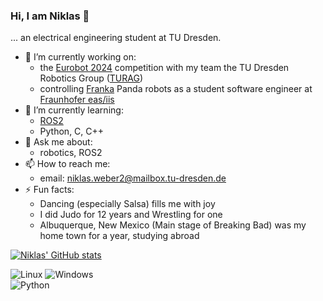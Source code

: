   
### Hi, I am Niklas 👋

... an electrical engineering student at TU Dresden.

- 🔭 I’m currently working on:
  - the [Eurobot 2024](https://www.eurobot.org/eurobot-contest/eurobot-2025/) competition with my team the TU Dresden Robotics Group ([TURAG](https://turag.de/))
  - controlling [Franka](https://www.franka.de/) Panda robots as a student software engineer at [Fraunhofer eas/iis](https://www.eas.iis.fraunhofer.de/en.html)
- 🌱 I’m currently learning:
  - [ROS2](https://github.com/ros2/ros2)
  - Python, C, C++
- 💬 Ask me about:
  - robotics, ROS2
- 📫 How to reach me:
  - email: niklas.weber2@mailbox.tu-dresden.de
- ⚡ Fun facts:
  - Dancing (especially Salsa) fills me with joy
  - I did Judo for 12 years and Wrestling for one
  - Albuquerque, New Mexico (Main stage of Breaking Bad) was my home town for a year, studying abroad

[![Niklas' GitHub stats](https://github-readme-stats.vercel.app/api?username=weber-niklas&theme=radical&show_icons=true)](https://github.com/anuraghazra/github-readme-stats)

![Linux](https://img.shields.io/badge/Linux-FCC624?style=for-the-badge&logo=linux&logoColor=black)
![Windows](https://img.shields.io/badge/Windows-0078D6?style=for-the-badge&logo=windows&logoColor=white)  
![Python](https://img.shields.io/badge/python-3670A0?style=for-the-badge&logo=python&logoColor=ffdd54)  



